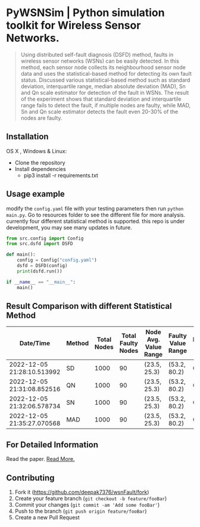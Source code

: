 # PyWSNSim | Python simulation toolkit for Wireless Sensor Networks.
> Using distributed self-fault diagnosis (DSFD) method, faults in wireless sensor networks (WSNs) can be
easily detected. In this method, each sensor node collects its neighbourhood sensor node data
and uses the statistical-based method for detecting its own fault status. Discussed various statistical-based method such as standard deviation, interquartile range, median
absolute deviation (MAD), Sn and Qn scale estimator for detection of the fault in WSNs. The
result of the experiment shows that standard deviation and interquartile range fails to detect the
fault, if multiple nodes are faulty, while MAD, Sn and Qn scale estimator detects the fault even
20-30% of the nodes are faulty.

## Installation

OS X , Windows & Linux:

* Clone the repository
* Install dependencies
   * pip3 install -r requirements.txt

## Usage example

modify the ```config.yaml``` file with your testing parameters then run ```python main.py```. 
Go to resources folder to see the different file for more analysis. currently four different statistical method is supported. this repo is under development, you may see many updates in future. 

```python
from src.config import Config
from src.dsfd import DSFD

def main():
    config = Config("config.yaml")
    dsfd = DSFD(config)
    print(dsfd.run())

if __name__ == "__main__":
    main()
```

## Result Comparison with different Statistical Method

|Date/Time                 |Method|Total Nodes|Total Faulty Nodes|Node Avg. Value Range|Faulty Value Range|Detection Acc.|False Alaram Rate|False Positive Rate|Avg. Stat Cal. Time|Energy|
|--------------------------|------|-----------|------------------|---------------------|------------------|--------------|-----------------|-------------------|-------------------|------|
|2022-12-05 21:28:10.513992|SD    |1000       |90                |(23.5, 25.3)         |(53.2, 80.2)      |0.93          |0.97             |0.57               |0.0                |0     |
|2022-12-05 21:31:08.852516|QN    |1000       |90                |(23.5, 25.3)         |(53.2, 80.2)      |0.9           |0.89             |0.97               |0.0                |0     |
|2022-12-05 21:32:06.578734|SN    |1000       |90                |(23.5, 25.3)         |(53.2, 80.2)      |0.83          |0.83             |0.89               |0.0                |0     |
|2022-12-05 21:35:27.070568|MAD   |1000       |90                |(23.5, 25.3)         |(53.2, 80.2)      |0.88          |0.88             |0.88               |0.0                |0     |


## For Detailed Information

Read the paper. [Read More.](https://github.com/deepak7376/wsnFault/blob/master/assets/finalConferancePaper.pdf)


## Contributing

1. Fork it (<https://github.com/deepak7376/wsnFault/fork>)
2. Create your feature branch (`git checkout -b feature/fooBar`)
3. Commit your changes (`git commit -am 'Add some fooBar'`)
4. Push to the branch (`git push origin feature/fooBar`)
5. Create a new Pull Request
